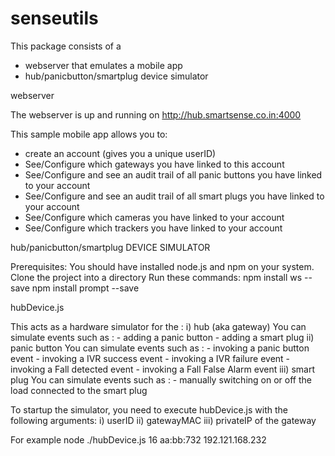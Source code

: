 # senseutils

This package consists of a 
- webserver that emulates a mobile app
- hub/panicbutton/smartplug device simulator

webserver

The webserver is up and running on http://hub.smartsense.co.in:4000

This sample mobile app allows you to:
- create an account (gives you a unique userID)
- See/Configure which gateways you have linked to this account
- See/Configure and see an audit trail of all panic buttons you have linked to your account
- See/Configure and see an audit trail of all smart plugs you have linked to your account
- See/Configure which cameras you have linked to your account
- See/Configure which trackers you have linked to your account

hub/panicbutton/smartplug DEVICE SIMULATOR

Prerequisites:
You should have installed node.js and npm on your system. 
Clone the project into a directory
Run these commands:
npm install ws --save
npm install prompt --save

hubDevice.js

This acts as a hardware simulator for the :
i)   hub (aka gateway)
		You can simulate events such as : 
			- adding a panic button
			- adding a smart plug
ii)  panic button
		You can simulate events such as :
			- invoking a panic button event
			- invoking a IVR success event
			- invoking a IVR failure event
			- invoking a Fall detected event
			- invoking a Fall False Alarm event
iii) smart plug
		You can simulate events such as :
			- manually switching on or off the load connected to the smart plug
			
To startup the simulator, you need to execute hubDevice.js with the following arguments:
i)   userID
ii)  gatewayMAC
iii) privateIP of the gateway

For example
node ./hubDevice.js 16 aa:bb:732 192.121.168.232


